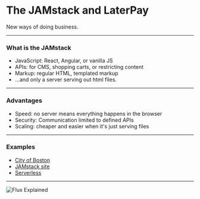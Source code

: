 # The JAMstack and LaterPay 

New ways of doing business.

---

### What is the JAMstack

- JavaScript: React, Angular, or vanilla JS
- APIs: for CMS, shopping carts, or restricting content
- Markup: regular HTML, templated markup
- ...and only a server serving out html files.

---
### Advantages

- Speed: no server means everything happens in the browser
- Security: Communication limited to defined APIs
- Scaling: cheaper and easier when it's just serving files
---
### Examples

- [City of Boston](https://budget.boston.gov/)
- [JAMstack site](https://jamstack.org/)
- [Serverless](https://serverless.com/)

---

![Flux Explained](https://facebook.github.io/flux/img/flux-simple-f8-diagram-explained-1300w.png)

